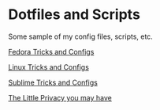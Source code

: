 Dotfiles and Scripts
====================

Some sample of my config files, scripts, etc.




[Fedora Tricks and Configs](https://mariwahl.hackpad.com/ulruigl2Fwd#Fedora-Tricks-and-Configs)

[Linux Tricks and Configs](https://mariwahl.hackpad.com/dtzOUsZaQMo#Linux-Tricks-and-Configs)

[Sublime Tricks and Configs](https://mariwahl.hackpad.com/RT6R3ZWEl7j#Sublime-Tricks-and-Configs)

[The Little Privacy you may have](https://mariwahl.hackpad.com/uvQyUqQtfvF#The-Little-Privacy-You-May-Have)